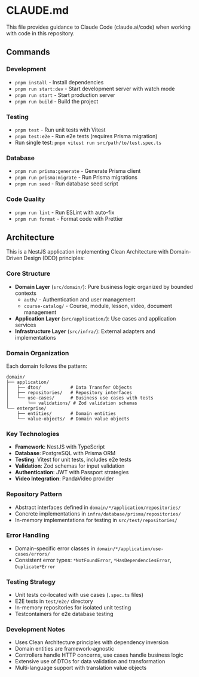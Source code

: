 # CLAUDE.md

This file provides guidance to Claude Code (claude.ai/code) when working with code in this repository.

## Commands

### Development
- `pnpm install` - Install dependencies
- `pnpm run start:dev` - Start development server with watch mode
- `pnpm run start` - Start production server
- `pnpm run build` - Build the project

### Testing
- `pnpm test` - Run unit tests with Vitest
- `pnpm test:e2e` - Run e2e tests (requires Prisma migration)
- Run single test: `pnpm vitest run src/path/to/test.spec.ts`

### Database
- `pnpm run prisma:generate` - Generate Prisma client
- `pnpm run prisma:migrate` - Run Prisma migrations
- `pnpm run seed` - Run database seed script

### Code Quality
- `pnpm run lint` - Run ESLint with auto-fix
- `pnpm run format` - Format code with Prettier

## Architecture

This is a NestJS application implementing Clean Architecture with Domain-Driven Design (DDD) principles:

### Core Structure
- **Domain Layer** (`src/domain/`): Pure business logic organized by bounded contexts
  - `auth/` - Authentication and user management
  - `course-catalog/` - Course, module, lesson, video, document management
- **Application Layer** (`src/application/`): Use cases and application services
- **Infrastructure Layer** (`src/infra/`): External adapters and implementations

### Domain Organization
Each domain follows the pattern:
```
domain/
├── application/
│   ├── dtos/           # Data Transfer Objects
│   ├── repositories/   # Repository interfaces
│   └── use-cases/      # Business use cases with tests
│       └── validations/ # Zod validation schemas
└── enterprise/
    ├── entities/       # Domain entities
    └── value-objects/  # Domain value objects
```

### Key Technologies
- **Framework**: NestJS with TypeScript
- **Database**: PostgreSQL with Prisma ORM
- **Testing**: Vitest for unit tests, includes e2e tests
- **Validation**: Zod schemas for input validation
- **Authentication**: JWT with Passport strategies
- **Video Integration**: PandaVideo provider

### Repository Pattern
- Abstract interfaces defined in `domain/*/application/repositories/`
- Concrete implementations in `infra/database/prisma/repositories/`
- In-memory implementations for testing in `src/test/repositories/`

### Error Handling
- Domain-specific error classes in `domain/*/application/use-cases/errors/`
- Consistent error types: `*NotFoundError`, `*HasDependenciesError`, `Duplicate*Error`

### Testing Strategy
- Unit tests co-located with use cases (`.spec.ts` files)
- E2E tests in `test/e2e/` directory
- In-memory repositories for isolated unit testing
- Testcontainers for e2e database testing

### Development Notes
- Uses Clean Architecture principles with dependency inversion
- Domain entities are framework-agnostic
- Controllers handle HTTP concerns, use cases handle business logic
- Extensive use of DTOs for data validation and transformation
- Multi-language support with translation value objects
